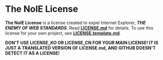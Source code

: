 # The NoIE License
**The NoIE License** is a license created to expel Internet Explorer, ***THE ENEMY OF WEB STANDARDS***. Read [**LICENSE.md**](https://github.com/thoratica/The-NoIE-License/blob/master/LICENSE.md) for details. To use this license for your own project, see [**LICENSE.template.md**](https://github.com/thoratica/The-NoIE-License/blob/master/LICENSE.template.md). 

**DON'T USE LICENSE_KO OR LICENSE_CN FOR YOUR MAIN LICENSE! IT IS JUST A TRANSLATED VERSION OF LICENSE.md, AND GITHUB DOESN'T DETECT IT AS A LICENSE!**
